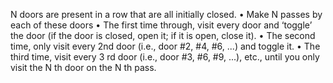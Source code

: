 N doors are present in a row that are all initially closed.
• Make N passes by each of these doors
• The first time through, visit every door and ‘toggle’ the door (if the door is closed, open
it; if it is open, close it).
• The second time, only visit every 2nd door (i.e., door #2, #4, #6, ...) and toggle it.
• The third time, visit every 3 rd door (i.e., door #3, #6, #9, ...), etc., until you only visit the
N th door on the N th pass.
